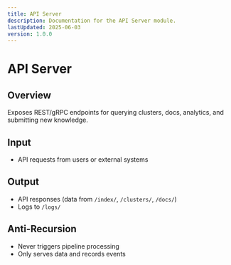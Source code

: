 ```yaml
---
title: API Server
description: Documentation for the API Server module.
lastUpdated: 2025-06-03
version: 1.0.0
---
```


# API Server

## Overview
Exposes REST/gRPC endpoints for querying clusters, docs, analytics, and submitting new knowledge.

## Input
- API requests from users or external systems

## Output
- API responses (data from `/index/`, `/clusters/`, `/docs/`)
- Logs to `/logs/`

## Anti-Recursion
- Never triggers pipeline processing
- Only serves data and records events 